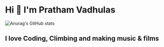 # Hi 👋 I'm Pratham Vadhulas

![Anurag's GitHub stats](https://github-readme-stats.vercel.app/api?username=rpbot&show_icons=true&theme=radical)

## I love Coding, Climbing and making music & films

<!-- ![yosemite.jpg](yosemite.jpg) -->
